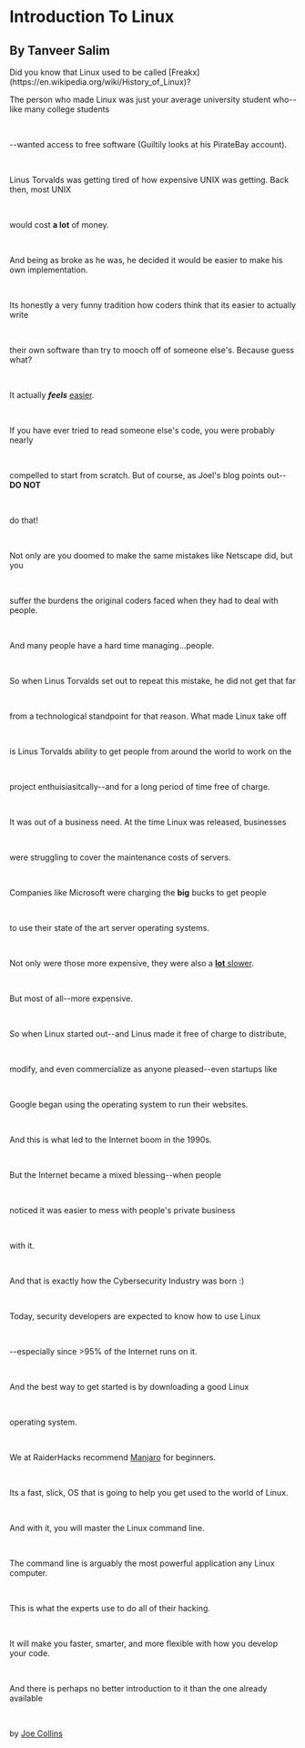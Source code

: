 # Introduction To Linux

## By Tanveer Salim

<p>Did you know that Linux used to be called [Freakx](https://en.wikipedia.org/wiki/History_of_Linux)?

<br>

The person who made Linux was just your average university student who--like many college students

<br>

--wanted access to free software (Guiltily looks at his PirateBay account).

<br>

Linus Torvalds was getting tired of how expensive UNIX was getting. Back then, most UNIX

<br>

would cost **a lot** of money.

<br>

And being as broke as he was, he decided it would be easier to make his own implementation.

<br>

Its honestly a very funny tradition how coders think that its easier to actually write

<br>

their own software than try to mooch off of someone else's. Because guess what?

<br>

It actually ***feels*** [easier](https://www.joelonsoftware.com/2000/04/06/things-you-should-never-do-part-i/).

<br>

If you have ever tried to read someone else's code, you were probably nearly

<br>

compelled to start from scratch. But of course, as Joel's blog points out--**DO NOT**

<br>

do that!

<br>

Not only are you doomed to make the same mistakes like Netscape did, but you

<br>

suffer the burdens the original coders faced when they had to deal with people.

<br>

And many people have a hard time managing...people.

<br>

</p>

<p>

So when Linus Torvalds set out to repeat this mistake, he did not get that far

<br>

from a technological standpoint for that reason. What made Linux take off

<br>

is Linus Torvalds ability to get people from around the world to work on the

<br>

project enthuisiasitcally--and for a long period of time free of charge.

<br>

It was out of a business need. At the time Linux was released, businesses

<br>

were struggling to cover the maintenance costs of servers.

<br>

Companies like Microsoft were charging the **big** bucks to get people

<br>

to use their state of the art server operating systems.

<br>

Not only were those more expensive, they were also a [**lot** slower](https://linuxgazette.net/issue59/correa.html).

<br>

But most of all--more expensive.

<br>

So when Linux started out--and Linus made it free of charge to distribute,

<br>

modify, and even commercialize as anyone pleased--even startups like

<br>

Google began using the operating system to run their websites.

<br>

And this is what led to the Internet boom in the 1990s.

<br>

But the Internet became a mixed blessing--when people

<br>

noticed it was easier to mess with people's private business

<br>

with it.

<br>

And that is exactly how the Cybersecurity Industry was born :)

<br>

Today, security developers are expected to know how to use Linux

<br>

--especially since >95% of the Internet runs on it.

<br>

And the best way to get started is by downloading a good Linux 

<br>

operating system.

<br>

We at RaiderHacks recommend [Manjaro](https://manjaro.org/downloads/official/kde/) for beginners.

<br>

Its a fast, slick, OS that is going to help you get used to the world of Linux.

<br>

And with it, you will master the Linux command line.

<br>

The command line is arguably the most powerful application any Linux computer.

<br>

This is what the experts use to do all of their hacking.

<br>

It will make you faster, smarter, and more flexible with how you develop your code.

<br>

And there is perhaps no better introduction to it than the one already available

<br>

by [Joe Collins](https://www.youtube.com/watch?v=oxuRxtrO2Ag)
</p>
